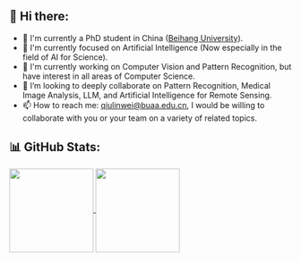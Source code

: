 ## 👋 Hi there:

- 🌱 I'm currently a PhD student in China ([Beihang University](https://www.buaa.edu.cn)).
- 🔭 I'm currently focused on Artificial Intelligence (Now especially in the field of AI for Science).
- 🤔 I'm currently working on Computer Vision and Pattern Recognition, but have interest in all areas of Computer Science.
- 👯 I’m looking to deeply collaborate on Pattern Recognition, Medical Image Analysis, LLM, and Artificial Intelligence for Remote Sensing.
- 📫 How to reach me: qiulinwei@buaa.edu.cn, I would be willing to collaborate with you or your team on a variety of related topics.

## 📊 GitHub Stats:

<a href="https://github.com/anuraghazra/github-readme-stats#gh-light-mode-only">
  <img height="150" align="center" src="https://github-readme-stats.vercel.app/api/top-langs/?username=yyywxk&layout=compact&theme=default"/>
</a>
<a href="https://github.com/anuraghazra/github-readme-stats#gh-light-mode-only">
  <img height="150" align="center" src="https://github-readme-stats.vercel.app/api?username=yyywxk&show_icons=true&theme=default&rank_icon=percentile"/>
</a>

<!--
<a href="https://github.com/anuraghazra/github-readme-stats">
  <img align="center" src="https://github-readme-stats.vercel.app/api/pin/?username=lcbkmm&repo=TC-KANRecon" />
</a>
<a href="https://github.com/anuraghazra/convoychat">
  <img align="center" src="https://github-readme-stats.vercel.app/api/pin/?username=Tinysqua&repo=GFE-Mamba" />
</a>
-->

<!--
- 🌱 I’m currently learning ...
- 🔭 I’m currently working on ...
- 🤔 I’m looking for help with ...
- 👯 I’m looking to collaborate on ...
- 💬 Ask me about ...
- 📫 How to reach me: ...
- 😄 Pronouns: ...
- ⚡ Fun fact: ...
-->

